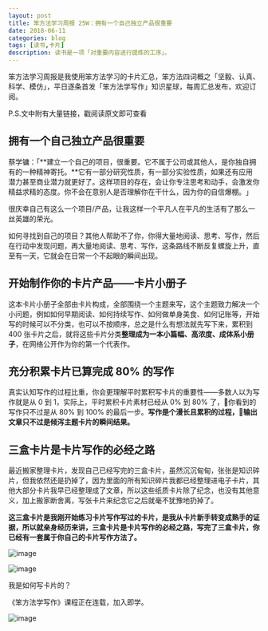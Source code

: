 ```yaml
---
layout: post
title: 笨方法学习周报 25W：拥有一个自己独立产品很重要
date: 2018-06-11
categories: blog
tags: [读书,卡片]
description: 读书是一项「对重要内容进行提炼的工序」。
---
```


笨方法学习周报是我使用笨方法学习的卡片汇总，笨方法四词概之「坚毅、认真、科学、模仿」，平日逐条首发「笨方法学写作」知识星球，每周汇总发布，欢迎订阅。

P.S.文中附有大量链接，戳阅读原文即可查看

## 拥有一个自己独立产品很重要

蔡学镛：「**建立一个自己的项目，很重要。它不属于公司或其他人，是你独自拥有的一种精神寄托。**它有一部分研究性质，有一部分实验性质，如果还有应用潜力甚至商业潜力就更好了。这样项目的存在，会让你专注思考和动手，会激发你精益求精的态度。你不会在意别人是否理解你在干什么，因为你的自信爆棚。 ​」

很庆幸自己有这么一个项目/产品，让我这样一个平凡人在平凡的生活有了那么一丝英雄的荣光。

如何寻找到自己的项目？其他人帮助不了你，你得大量地阅读、思考、写作，然后在行动中发现问题，再大量地阅读、思考、写作，这条路线不断反复螺旋上升，直至有一天，它就会在日常一个不起眼的瞬间出现。

## 开始制作你的卡片产品——卡片小册子

这本卡片小册子全部由卡片构成，全部围绕一个主题来写，这个主题致力解决一个小问题，例如如何早期阅读、如何持续写作、如何做单身美食、如何记账等，开始写的时候可以不分类，也可以不按顺序，总之是什么有想法就先写下来，累积到 400 张卡片之后，就将这些卡片分类**整理成为一本小篇幅、高浓度、成体系小册子**，在网络公开作为你的第一个代表作。

## 充分积累卡片已算完成 80% 的写作

真实认知写作的过程比重，你会更理解平时累积写卡片的重要性——多数人以为写作就是从 0 到 1，实际上，平时累积卡片素材已经从 0% 到 80% 了，你看到的写作只不过是从 80% 到 100% 的最后一步。**写作是个漫长且累积的过程，输出文章只不过是倾泻主题卡片的瞬间结果。**

## 三盒卡片是卡片写作的必经之路

最近搬家整理卡片，发现自己已经写完的三盒卡片，虽然沉沉甸甸，张张是知识碎片，但我依然还是扔掉了，因为里面的所有知识碎片我都已经整理进电子卡片，其他大部分卡片我早已经整理成了文章，所以这些纸质卡片除了纪念，也没有其他意义，加上搬家断舍离，写张卡片来纪念它之后就毫不犹豫地扔掉了。

**这三盒卡片是我刚开始练习卡片写作写过的卡片，是我从卡片新手转变成熟手的证据，所以就亲身经历来讲，三盒卡片是卡片写作的必经之路，写完了三盒卡片，你已经有一套属于你自己的卡片写作方法了。**

![image](http://upload-images.jianshu.io/upload_images/32598-f9e7abf9c8905e7c?imageMogr2/auto-orient/strip%7CimageView2/2/w/1240)

![image](http://upload-images.jianshu.io/upload_images/32598-a37bfaaefddf4509?imageMogr2/auto-orient/strip%7CimageView2/2/w/1240)

我是如何写卡片的？

《笨方法学写作》课程正在连载，加入即学。

![image](http://upload-images.jianshu.io/upload_images/32598-97be72f4ca85326b?imageMogr2/auto-orient/strip%7CimageView2/2/w/1240)










